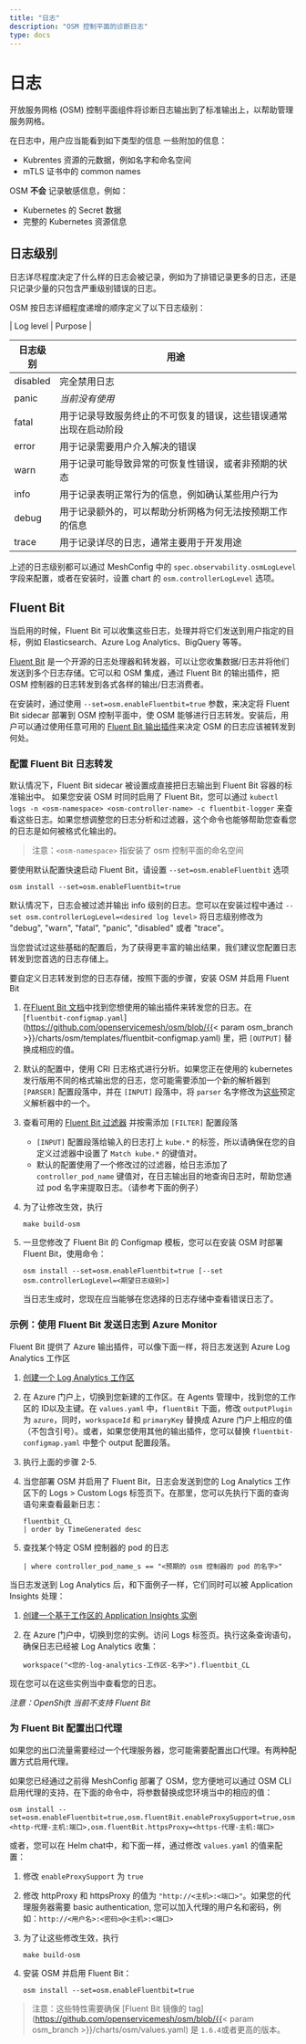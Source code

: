 ```yaml
---
title: "日志"
description: "OSM 控制平面的诊断日志"
type: docs
---
```


# 日志
开放服务网格 (OSM) 控制平面组件将诊断日志输出到了标准输出上，以帮助管理服务网格。

在日志中，用户应当能看到如下类型的信息
一些附加的信息：
- Kubrentes 资源的元数据，例如名字和命名空间
- mTLS 证书中的 common names

OSM **不会** 记录敏感信息，例如：
- Kubernetes 的 Secret 数据
- 完整的 Kubernetes 资源信息

## 日志级别

日志详尽程度决定了什么样的日志会被记录，例如为了排错记录更多的日志，还是只记录少量的只包含严重级别错误的日志。

OSM 按日志详细程度递增的顺序定义了以下日志级别：

| Log level | Purpose                                                                                |

| 日志级别 | 用途 |
| --------- | -------------------------------------------------------------------------------------- |
| disabled | 完全禁用日志 |
| panic | *当前没有使用* |
| fatal |用于记录导致服务终止的不可恢复的错误，这些错误通常出现在启动阶段 |
| error | 用于记录需要用户介入解决的错误 |
| warn | 用于记录可能导致异常的可恢复性错误，或者非预期的状态 |
| info | 用于记录表明正常行为的信息，例如确认某些用户行为 |
| debug | 用于记录额外的，可以帮助分析网格为何无法按预期工作的信息 |
| trace | 用于记录详尽的日志，通常主要用于开发用途 |

上述的日志级别都可以通过 MeshConfig 中的 `spec.observability.osmLogLevel` 字段来配置，或者在安装时，设置 chart 的 `osm.controllerLogLevel` 选项。

## Fluent Bit
当启用的时候，Fluent Bit 可以收集这些日志，处理并将它们发送到用户指定的目标，例如 Elasticsearch、Azure Log Analytics、BigQuery 等等。

[Fluent Bit](https://fluentbit.io/) 是一个开源的日志处理器和转发器，可以让您收集数据/日志并将他们发送到多个日志存储。它可以和 OSM 集成，通过 Fluent Bit 的输出插件，把 OSM 控制器的日志转发到各式各样的输出/日志消费者。

在安装时，通过使用 `--set=osm.enableFluentbit=true` 参数，来决定将 Fluent Bit sidecar 部署到 OSM 控制平面中，使 OSM 能够进行日志转发。安装后，用户可以通过使用任意可用的 [Fluent Bit 输出插件](https://docs.fluentbit.io/manual/pipeline/outputs)来决定 OSM 的日志应该被转发到何处。

### 配置 Fluent Bit 日志转发
默认情况下，Fluent Bit sidecar 被设置成直接把日志输出到 Fluent Bit 容器的标准输出中。 如果您安装 OSM 时同时启用了 Fluent Bit，您可以通过 `kubectl logs -n <osm-namespace> <osm-controller-name> -c fluentbit-logger` 来查看这些日志。如果您想调整您的日志分析和过滤器，这个命令也能够帮助您查看您的日志是如何被格式化输出的。

> 注意：`<osm-namespace>` 指安装了 osm 控制平面的命名空间

要使用默认配置快速启动 Fluent Bit，请设置 `--set=osm.enableFluentbit` 选项
```console
osm install --set=osm.enableFluentbit=true
```

默认情况下，日志会被过滤并输出 info 级别的日志。您可以在安装过程中通过 `--set osm.controllerLogLevel=<desired log level>` 将日志级别修改为 "debug", "warn", "fatal", "panic", "disabled" 或者 "trace"。

当您尝试过这些基础的配置后，为了获得更丰富的输出结果，我们建议您配置日志转发到您首选的日志存储上。

要自定义日志转发到您的日志存储，按照下面的步骤，安装 OSM 并启用 Fluent Bit

1. 在[Fluent Bit 文档](https://docs.fluentbit.io/manual/pipeline/outputs)中找到您想使用的输出插件来转发您的日志。在 [`fluentbit-configmap.yaml`](https://github.com/openservicemesh/osm/blob/{{< param osm_branch >}}/charts/osm/templates/fluentbit-configmap.yaml) 里，把 `[OUTPUT]` 替换成相应的值。

2. 默认的配置中，使用 CRI 日志格式进行分析。如果您正在使用的 kubernetes 发行版用不同的格式输出您的日志，您可能需要添加一个新的解析器到 `[PARSER]` 配置段落中，并在 `[INPUT]` 段落中，将 `parser` 名字修改为[这些](https://github.com/fluent/fluent-bit/blob/master/conf/parsers.conf)预定义解析器中的一个。

3. 查看可用的 [Fluent Bit 过滤器](https://docs.fluentbit.io/manual/pipeline/filters) 并按需添加 `[FILTER]` 配置段落
    * `[INPUT]` 配置段落给输入的日志打上 `kube.*` 的标签，所以请确保在您的自定义过滤器中设置了 `Match kube.*` 的键值对。
    * 默认的配置使用了一个修改过的过滤器，给日志添加了 `controller_pod_name` 键值对，在日志输出目的地查询日志时，帮助您通过 pod 名字来提取日志。（请参考下面的例子）

1. 为了让修改生效，执行
    ```console
    make build-osm
    ```

2. 一旦您修改了 Fluent Bit 的 Configmap 模板，您可以在安装 OSM 时部署 Fluent Bit，使用命令：
    ```console
    osm install --set=osm.enableFluentbit=true [--set osm.controllerLogLevel=<期望日志级别>]
    ```
    当日志生成时，您现在应当能够在您选择的日志存储中查看错误日志了。


### 示例：使用 Fluent Bit 发送日志到 Azure Monitor
Fluent Bit 提供了 Azure 输出插件，可以像下面一样，将日志发送到 Azure Log Analytics 工作区
1. [创建一个 Log Analytics 工作区](https://docs.microsoft.com/en-us/azure/azure-monitor/learn/quick-create-workspace)

2. 在 Azure 门户上，切换到您新建的工作区。在 Agents 管理中，找到您的工作区的 ID以及主键。在 `values.yaml` 中，`fluentBit` 下面，修改 `outputPlugin` 为 `azure`，同时，`workspaceId` 和 `primaryKey` 替换成 Azure 门户上相应的值（不包含引号）。或者，如果您使用其他的输出插件，您可以替换 `fluentbit-configmap.yaml` 中整个 output 配置段落。

3. 执行上面的步骤 2-5.

4. 当您部署 OSM 并启用了 Fluent Bit，日志会发送到您的 Log Analytics 工作区下的 Logs > Custom Logs 标签页下。在那里，您可以先执行下面的查询语句来查看最新日志：
    ```
    fluentbit_CL
    | order by TimeGenerated desc
    ```

5. 查找某个特定 OSM 控制器的 pod 的日志
    ```
    | where controller_pod_name_s == "<预期的 osm 控制器的 pod 的名字>"
    ```

当日志发送到 Log Analytics 后，和下面例子一样，它们同时可以被 Application Insights 处理：
1. [创建一个基于工作区的 Application Insights 实例](https://docs.microsoft.com/zh-cn/azure/azure-monitor/app/create-workspace-resource)

2. 在 Azure 门户中，切换到您的实例。访问 Logs 标签页。执行这条查询语句，确保日志已经被 Log Analytics 收集：
    ```
    workspace("<您的-log-analytics-工作区-名字>").fluentbit_CL
    ```

现在您可以在这些实例当中查看您的日志。

*注意：OpenShift 当前不支持 Fluent Bit*

### 为 Fluent Bit 配置出口代理
如果您的出口流量需要经过一个代理服务器，您可能需要配置出口代理。有两种配置方式启用代理。

如果您已经通过之前得 MeshConfig 部署了 OSM，您方便地可以通过 OSM CLI 启用代理的支持，在下面的命令中，将参数替换成您环境当中的相应的值：
```
osm install --set=osm.enableFluentbit=true,osm.fluentBit.enableProxySupport=true,osm.fluentBit.httpProxy=<http-代理-主机:端口>,osm.fluentBit.httpsProxy=<https-代理-主机:端口>
```

或者，您可以在 Helm chat中，和下面一样，通过修改 `values.yaml` 的值来配置：
1. 修改 `enableProxySupport` 为 `true`

2. 修改 httpProxy 和 httpsProxy 的值为 `"http://<主机>:<端口>"`。如果您的代理服务器需要 basic authentication, 您可以加入代理的用户名和密码，例如：`http://<用户名>:<密码>@<主机>:<端口>`

3. 为了让这些修改生效，执行
    ```console
    make build-osm
    ```

4. 安装 OSM 并启用 Fluent Bit：
    ```console
    osm install --set=osm.enableFluentbit=true
    ```
> 注意：这些特性需要确保 [Fluent Bit 镜像的 tag](https://github.com/openservicemesh/osm/blob/{{< param osm_branch >}}/charts/osm/values.yaml) 是 `1.6.4`或者更高的版本。
